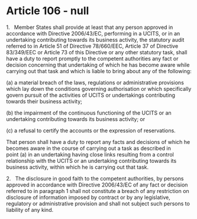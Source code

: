 # Article 106 - null


1.   Member States shall provide at least that any person approved in accordance with Directive 2006/43/EC, performing in a UCITS, or in an undertaking contributing towards its business activity, the statutory audit referred to in Article 51 of Directive 78/660/EEC, Article 37 of Directive 83/349/EEC or Article 73 of this Directive or any other statutory task, shall have a duty to report promptly to the competent authorities any fact or decision concerning that undertaking of which he has become aware while carrying out that task and which is liable to bring about any of the following:

(a) a material breach of the laws, regulations or administrative provisions which lay down the conditions governing authorisation or which specifically govern pursuit of the activities of UCITS or undertakings contributing towards their business activity;

(b) the impairment of the continuous functioning of the UCITS or an undertaking contributing towards its business activity; or

(c) a refusal to certify the accounts or the expression of reservations.

That person shall have a duty to report any facts and decisions of which he becomes aware in the course of carrying out a task as described in point (a) in an undertaking having close links resulting from a control relationship with the UCITS or an undertaking contributing towards its business activity, within which he is carrying out that task.

2.   The disclosure in good faith to the competent authorities, by persons approved in accordance with Directive 2006/43/EC of any fact or decision referred to in paragraph 1 shall not constitute a breach of any restriction on disclosure of information imposed by contract or by any legislative, regulatory or administrative provision and shall not subject such persons to liability of any kind.
